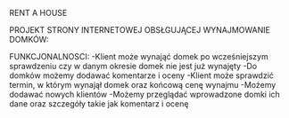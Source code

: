 RENT A HOUSE


PROJEKT STRONY INTERNETOWEJ OBSŁGUJĄCEJ WYNAJMOWANIE DOMKÓW:

FUNKCJONALNOSCI:
-Klient może wynająć domek po wcześniejszym sprawdzeniu
czy w danym okresie domek nie jest już wynajęty
-Do domków możemy dodawać komentarze i oceny
-Klient może sprawdzić termin, w którym wynajął domek
oraz końcową cenę wynajmu
-Możemy dodawać nowych klientów
-Możemy przeglądać wprowadzone domki ich dane oraz szczegóły takie jak komentarz i ocenę
